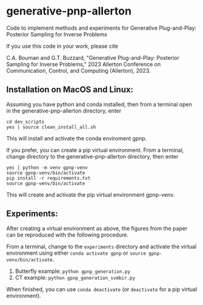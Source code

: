 # generative-pnp-allerton
Code to implement methods and experiments for Generative Plug-and-Play: Posterior Sampling for Inverse Problems

If you use this code in your work, please cite

C.A. Bouman and G.T. Buzzard, "Generative Plug-and-Play: Posterior
Sampling for Inverse Problems," 2023 Allerton Conference on 
Communication, Control, and Computing (Allerton), 2023.  

Installation on MacOS and Linux:
--------------------------------
Assuming you have python and conda installed, then from a terminal open
in the generative-pnp-allerton directory, enter
```
cd dev_scripts
yes | source clean_install_all.sh
```
This will install and activate the conda enviroment gpnp.  

If you prefer, you can create a pip virtual environment.  From a terminal, change
directory to the generative-pnp-allerton directory, then enter 
```
yes | python -m venv gpnp-venv
source gpnp-venv/bin/activate
pip install -r requirements.txt
source gpnp-venv/bin/activate
```
This will create and activate the pip virtual environment gpnp-venv.

Experiments:
------------
After creating a virtual environment as above, the figures from the paper 
can be reproduced with the following procedure.

From a terminal, change to the `experiments` directory and activate the virtual 
environment using either `conda activate gpnp` or `source gpnp-venv/bin/activate`.

1. Butterfly example: `python gpnp_generation.py`  
2. CT example: `python gpnp_generation_svmbir.py`  

When finished, you can use `conda deactivate` (or `deactivate` for a pip virtual environment).  

